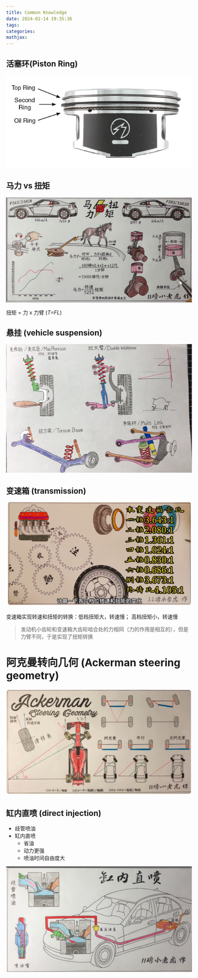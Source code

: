 ```yaml
---
title: Common Knowledge
date: 2024-02-14 19:35:36
tags:
categories:
mathjax:
---
```




## 活塞环(Piston Ring)

![image-20241124132957086](fiscal/image-20241124132957086.png)





## 马力 vs 扭矩

![image-20241116193639833](fiscal/image-20241116193639833.png)

扭矩 = 力 x 力臂 (*T=FL*)



## 悬挂 (vehicle suspension)

![image-20241116194036720](fiscal/image-20241116194036720.png)





## 变速箱 (transmission)

![image-20241117110054261](fiscal/image-20241117110054261.png)

变速箱实现转速和扭矩的转换：低档扭矩大，转速慢； 高档扭矩小，转速慢

> 发动机小齿轮和变速箱大齿轮啮合处的力相同（力的作用是相互的），但是力臂不同，于是实现了扭矩转换



# 阿克曼转向几何 (Ackerman steering geometry)

![image-20241117112328574](fiscal/image-20241117112328574.png)



## 缸内直喷 (direct injection)

- 歧管喷油
- 缸内直喷
  - 省油
  - 动力更强
  - 喷油时间自由度大



![image-20241119205154609](fiscal/image-20241119205154609.png)
